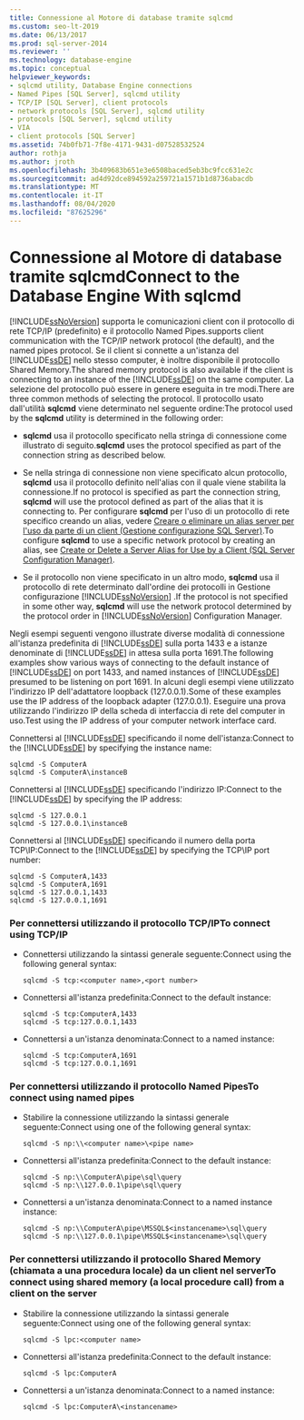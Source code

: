 ```yaml
---
title: Connessione al Motore di database tramite sqlcmd
ms.custom: seo-lt-2019
ms.date: 06/13/2017
ms.prod: sql-server-2014
ms.reviewer: ''
ms.technology: database-engine
ms.topic: conceptual
helpviewer_keywords:
- sqlcmd utility, Database Engine connections
- Named Pipes [SQL Server], sqlcmd utility
- TCP/IP [SQL Server], client protocols
- network protocols [SQL Server], sqlcmd utility
- protocols [SQL Server], sqlcmd utility
- VIA
- client protocols [SQL Server]
ms.assetid: 74b0fb71-7f8e-4171-9431-d07528532524
author: rothja
ms.author: jroth
ms.openlocfilehash: 3b409683b651e3e6508baced5eb3bc9fcc631e2c
ms.sourcegitcommit: ad4d92dce894592a259721a1571b1d8736abacdb
ms.translationtype: MT
ms.contentlocale: it-IT
ms.lasthandoff: 08/04/2020
ms.locfileid: "87625296"
---
```

# <a name="connect-to-the-database-engine-with-sqlcmd"></a><span data-ttu-id="7408c-102">Connessione al Motore di database tramite sqlcmd</span><span class="sxs-lookup"><span data-stu-id="7408c-102">Connect to the Database Engine With sqlcmd</span></span>
  [!INCLUDE[ssNoVersion](../../includes/ssnoversion-md.md)] <span data-ttu-id="7408c-103">supporta le comunicazioni client con il protocollo di rete TCP/IP (predefinito) e il protocollo Named Pipes.</span><span class="sxs-lookup"><span data-stu-id="7408c-103">supports client communication with the TCP/IP network protocol (the default), and the named pipes protocol.</span></span> <span data-ttu-id="7408c-104">Se il client si connette a un'istanza del [!INCLUDE[ssDE](../../includes/ssde-md.md)] nello stesso computer, è inoltre disponibile il protocollo Shared Memory.</span><span class="sxs-lookup"><span data-stu-id="7408c-104">The shared memory protocol is also available if the client is connecting to an instance of the [!INCLUDE[ssDE](../../includes/ssde-md.md)] on the same computer.</span></span> <span data-ttu-id="7408c-105">La selezione del protocollo può essere in genere eseguita in tre modi.</span><span class="sxs-lookup"><span data-stu-id="7408c-105">There are three common methods of selecting the protocol.</span></span> <span data-ttu-id="7408c-106">Il protocollo usato dall'utilità **sqlcmd** viene determinato nel seguente ordine:</span><span class="sxs-lookup"><span data-stu-id="7408c-106">The protocol used by the **sqlcmd** utility is determined in the following order:</span></span>  
  
-   <span data-ttu-id="7408c-107">**sqlcmd** usa il protocollo specificato nella stringa di connessione come illustrato di seguito.</span><span class="sxs-lookup"><span data-stu-id="7408c-107">**sqlcmd** uses the protocol specified as part of the connection string as described below.</span></span>  
  
-   <span data-ttu-id="7408c-108">Se nella stringa di connessione non viene specificato alcun protocollo, **sqlcmd** usa il protocollo definito nell'alias con il quale viene stabilita la connessione.</span><span class="sxs-lookup"><span data-stu-id="7408c-108">If no protocol is specified as part the connection string, **sqlcmd** will use the protocol defined as part of the alias that it is connecting to.</span></span> <span data-ttu-id="7408c-109">Per configurare **sqlcmd** per l'uso di un protocollo di rete specifico creando un alias, vedere [Creare o eliminare un alias server per l'uso da parte di un client &#40;Gestione configurazione SQL Server&#41;](../../database-engine/configure-windows/create-or-delete-a-server-alias-for-use-by-a-client.md).</span><span class="sxs-lookup"><span data-stu-id="7408c-109">To configure **sqlcmd** to use a specific network protocol by creating an alias, see [Create or Delete a Server Alias for Use by a Client &#40;SQL Server Configuration Manager&#41;](../../database-engine/configure-windows/create-or-delete-a-server-alias-for-use-by-a-client.md).</span></span>  
  
-   <span data-ttu-id="7408c-110">Se il protocollo non viene specificato in un altro modo, **sqlcmd** usa il protocollo di rete determinato dall'ordine dei protocolli in Gestione configurazione [!INCLUDE[ssNoVersion](../../includes/ssnoversion-md.md)] .</span><span class="sxs-lookup"><span data-stu-id="7408c-110">If the protocol is not specified in some other way, **sqlcmd** will use the network protocol determined by the protocol order in [!INCLUDE[ssNoVersion](../../includes/ssnoversion-md.md)] Configuration Manager.</span></span>  
  
 <span data-ttu-id="7408c-111">Negli esempi seguenti vengono illustrate diverse modalità di connessione all'istanza predefinita di [!INCLUDE[ssDE](../../includes/ssde-md.md)] sulla porta 1433 e a istanze denominate di [!INCLUDE[ssDE](../../includes/ssde-md.md)] in attesa sulla porta 1691.</span><span class="sxs-lookup"><span data-stu-id="7408c-111">The following examples show various ways of connecting to the default instance of [!INCLUDE[ssDE](../../includes/ssde-md.md)] on port 1433, and named instances of [!INCLUDE[ssDE](../../includes/ssde-md.md)] presumed to be listening on port 1691.</span></span> <span data-ttu-id="7408c-112">In alcuni degli esempi viene utilizzato l'indirizzo IP dell'adattatore loopback (127.0.0.1).</span><span class="sxs-lookup"><span data-stu-id="7408c-112">Some of these examples use the IP address of the loopback adapter (127.0.0.1).</span></span> <span data-ttu-id="7408c-113">Eseguire una prova utilizzando l'indirizzo IP della scheda di interfaccia di rete del computer in uso.</span><span class="sxs-lookup"><span data-stu-id="7408c-113">Test using the IP address of your computer network interface card.</span></span>  
  
 <span data-ttu-id="7408c-114">Connettersi al [!INCLUDE[ssDE](../../includes/ssde-md.md)] specificando il nome dell'istanza:</span><span class="sxs-lookup"><span data-stu-id="7408c-114">Connect to the [!INCLUDE[ssDE](../../includes/ssde-md.md)] by specifying the instance name:</span></span>  
  
```  
sqlcmd -S ComputerA  
sqlcmd -S ComputerA\instanceB  
```  
  
 <span data-ttu-id="7408c-115">Connettersi al [!INCLUDE[ssDE](../../includes/ssde-md.md)] specificando l'indirizzo IP:</span><span class="sxs-lookup"><span data-stu-id="7408c-115">Connect to the [!INCLUDE[ssDE](../../includes/ssde-md.md)] by specifying the IP address:</span></span>  
  
```  
sqlcmd -S 127.0.0.1  
sqlcmd -S 127.0.0.1\instanceB  
```  
  
 <span data-ttu-id="7408c-116">Connettersi al [!INCLUDE[ssDE](../../includes/ssde-md.md)] specificando il numero della porta TCP\IP:</span><span class="sxs-lookup"><span data-stu-id="7408c-116">Connect to the [!INCLUDE[ssDE](../../includes/ssde-md.md)] by specifying the TCP\IP port number:</span></span>  
  
```  
sqlcmd -S ComputerA,1433  
sqlcmd -S ComputerA,1691  
sqlcmd -S 127.0.0.1,1433  
sqlcmd -S 127.0.0.1,1691  
```  
  
### <a name="to-connect-using-tcpip"></a><span data-ttu-id="7408c-117">Per connettersi utilizzando il protocollo TCP/IP</span><span class="sxs-lookup"><span data-stu-id="7408c-117">To connect using TCP/IP</span></span>  
  
-   <span data-ttu-id="7408c-118">Connettersi utilizzando la sintassi generale seguente:</span><span class="sxs-lookup"><span data-stu-id="7408c-118">Connect using the following general syntax:</span></span>  
  
    ```  
    sqlcmd -S tcp:<computer name>,<port number>  
    ```  
  
-   <span data-ttu-id="7408c-119">Connettersi all'istanza predefinita:</span><span class="sxs-lookup"><span data-stu-id="7408c-119">Connect to the default instance:</span></span>  
  
    ```  
    sqlcmd -S tcp:ComputerA,1433  
    sqlcmd -S tcp:127.0.0.1,1433  
    ```  
  
-   <span data-ttu-id="7408c-120">Connettersi a un'istanza denominata:</span><span class="sxs-lookup"><span data-stu-id="7408c-120">Connect to a named instance:</span></span>  
  
    ```  
    sqlcmd -S tcp:ComputerA,1691  
    sqlcmd -S tcp:127.0.0.1,1691  
    ```  
  
### <a name="to-connect-using-named-pipes"></a><span data-ttu-id="7408c-121">Per connettersi utilizzando il protocollo Named Pipes</span><span class="sxs-lookup"><span data-stu-id="7408c-121">To connect using named pipes</span></span>  
  
-   <span data-ttu-id="7408c-122">Stabilire la connessione utilizzando la sintassi generale seguente:</span><span class="sxs-lookup"><span data-stu-id="7408c-122">Connect using one of the following general syntax:</span></span>  
  
    ```  
    sqlcmd -S np:\\<computer name>\<pipe name>  
    ```  
  
-   <span data-ttu-id="7408c-123">Connettersi all'istanza predefinita:</span><span class="sxs-lookup"><span data-stu-id="7408c-123">Connect to the default instance:</span></span>  
  
    ```  
    sqlcmd -S np:\\ComputerA\pipe\sql\query  
    sqlcmd -S np:\\127.0.0.1\pipe\sql\query  
    ```  
  
-   <span data-ttu-id="7408c-124">Connettersi a un'istanza denominata:</span><span class="sxs-lookup"><span data-stu-id="7408c-124">Connect to a named instance instance:</span></span>  
  
    ```  
    sqlcmd -S np:\\ComputerA\pipe\MSSQL$<instancename>\sql\query  
    sqlcmd -S np:\\127.0.0.1\pipe\MSSQL$<instancename>\sql\query  
    ```  
  
### <a name="to-connect-using-shared-memory-a-local-procedure-call-from-a-client-on-the-server"></a><span data-ttu-id="7408c-125">Per connettersi utilizzando il protocollo Shared Memory (chiamata a una procedura locale) da un client nel server</span><span class="sxs-lookup"><span data-stu-id="7408c-125">To connect using shared memory (a local procedure call) from a client on the server</span></span>  
  
-   <span data-ttu-id="7408c-126">Stabilire la connessione utilizzando la sintassi generale seguente:</span><span class="sxs-lookup"><span data-stu-id="7408c-126">Connect using one of the following general syntax:</span></span>  
  
    ```  
    sqlcmd -S lpc:<computer name>  
    ```  
  
-   <span data-ttu-id="7408c-127">Connettersi all'istanza predefinita:</span><span class="sxs-lookup"><span data-stu-id="7408c-127">Connect to the default instance:</span></span>  
  
    ```  
    sqlcmd -S lpc:ComputerA  
    ```  
  
-   <span data-ttu-id="7408c-128">Connettersi a un'istanza denominata:</span><span class="sxs-lookup"><span data-stu-id="7408c-128">Connect to a named instance:</span></span>  
  
    ```  
    sqlcmd -S lpc:ComputerA\<instancename>  
    ```  
  
  
